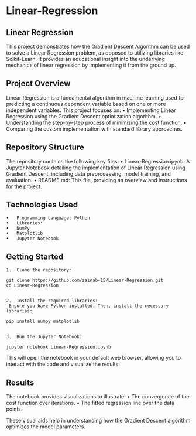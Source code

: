 # Linear-Regression

## Linear Regression 

This project demonstrates how the Gradient Descent Algorithm can be used to solve a Linear Regression problem, as opposed to utilizing libraries like Scikit-Learn. It provides an educational insight into the underlying mechanics of linear regression by implementing it from the ground up.

## Project Overview

Linear Regression is a fundamental algorithm in machine learning used for predicting a continuous dependent variable based on one or more independent variables. This project focuses on:
	•	Implementing Linear Regression using the Gradient Descent optimization algorithm.
	•	Understanding the step-by-step process of minimizing the cost function.
	•	Comparing the custom implementation with standard library approaches.

## Repository Structure

The repository contains the following key files:
	•	Linear-Regression.ipynb: A Jupyter Notebook detailing the implementation of Linear Regression using Gradient Descent, including data preprocessing, model training, and evaluation.
	•	README.md: This file, providing an overview and instructions for the project.

## Technologies Used
	•	Programming Language: Python ￼
	•	Libraries:
	•	NumPy
	•	Matplotlib
	•	Jupyter Notebook

## Getting Started
	1.	Clone the repository:

    git clone https://github.com/zainab-15/Linear-Regression.git
    cd Linear-Regression


	2.	Install the required libraries:
     Ensure you have Python installed. Then, install the necessary libraries:

    pip install numpy matplotlib


	3.	Run the Jupyter Notebook:

    jupyter notebook Linear-Regression.ipynb

This will open the notebook in your default web browser, allowing you to interact with the code and visualize the results.

## Results

The notebook provides visualizations to illustrate:
	•	The convergence of the cost function over iterations.
	•	The fitted regression line over the data points.

These visual aids help in understanding how the Gradient Descent algorithm optimizes the model parameters.


